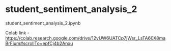 # student_sentiment_analysis_2
student_sentiment_analysis_2.ipynb

Colab link - https://colab.research.google.com/drive/12vUW6UATCp7jWsr_LsTA60X8maBrFium#scrollTo=epfCj4b2Anxu
